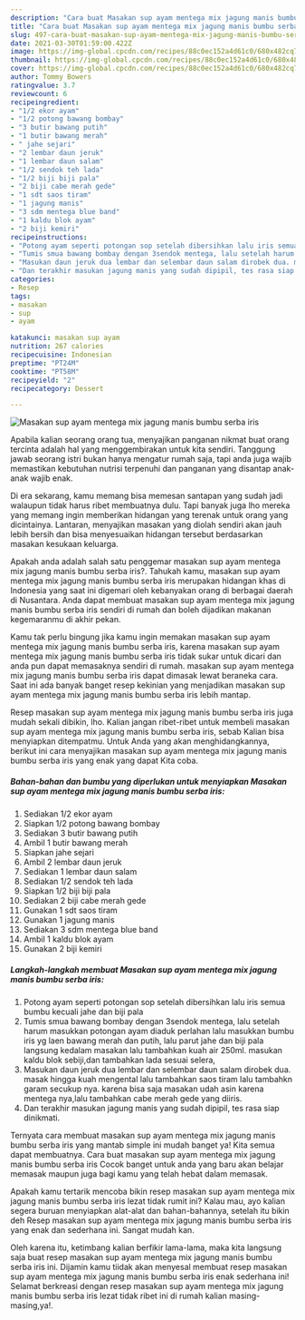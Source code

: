 ```yaml
---
description: "Cara buat Masakan sup ayam mentega mix jagung manis bumbu serba iris Sederhana Untuk Jualan"
title: "Cara buat Masakan sup ayam mentega mix jagung manis bumbu serba iris Sederhana Untuk Jualan"
slug: 497-cara-buat-masakan-sup-ayam-mentega-mix-jagung-manis-bumbu-serba-iris-sederhana-untuk-jualan
date: 2021-03-30T01:59:00.422Z
image: https://img-global.cpcdn.com/recipes/88c0ec152a4d61c0/680x482cq70/masakan-sup-ayam-mentega-mix-jagung-manis-bumbu-serba-iris-foto-resep-utama.jpg
thumbnail: https://img-global.cpcdn.com/recipes/88c0ec152a4d61c0/680x482cq70/masakan-sup-ayam-mentega-mix-jagung-manis-bumbu-serba-iris-foto-resep-utama.jpg
cover: https://img-global.cpcdn.com/recipes/88c0ec152a4d61c0/680x482cq70/masakan-sup-ayam-mentega-mix-jagung-manis-bumbu-serba-iris-foto-resep-utama.jpg
author: Tommy Bowers
ratingvalue: 3.7
reviewcount: 6
recipeingredient:
- "1/2 ekor ayam"
- "1/2 potong bawang bombay"
- "3 butir bawang putih"
- "1 butir bawang merah"
- " jahe sejari"
- "2 lembar daun jeruk"
- "1 lembar daun salam"
- "1/2 sendok teh lada"
- "1/2 biji biji pala"
- "2 biji cabe merah gede"
- "1 sdt saos tiram"
- "1 jagung manis"
- "3 sdm mentega blue band"
- "1 kaldu blok ayam"
- "2 biji kemiri"
recipeinstructions:
- "Potong ayam seperti potongan sop setelah dibersihkan lalu iris semua bumbu kecuali jahe dan biji pala"
- "Tumis smua bawang bombay dengan 3sendok mentega, lalu setelah harum masukkan potongan ayam diaduk perlahan lalu masukkan bumbu iris yg laen bawang merah dan putih, lalu parut jahe dan biji pala langsung kedalam masakan lalu tambahkan kuah air 250ml. masukan kaldu blok sebiji,dan tambahkan lada sesuai selera,"
- "Masukan daun jeruk dua lembar dan selembar daun salam dirobek dua. masak hingga kuah mengental lalu tambahkan saos tiram lalu tambahkn garam secukup nya. karena bisa saja masakan udah asin karena mentega nya,lalu tambahkan cabe merah gede yang diiris."
- "Dan terakhir masukan jagung manis yang sudah dipipil, tes rasa siap dinikmati."
categories:
- Resep
tags:
- masakan
- sup
- ayam

katakunci: masakan sup ayam 
nutrition: 267 calories
recipecuisine: Indonesian
preptime: "PT24M"
cooktime: "PT58M"
recipeyield: "2"
recipecategory: Dessert

---
```



![Masakan sup ayam mentega mix jagung manis bumbu serba iris](https://img-global.cpcdn.com/recipes/88c0ec152a4d61c0/680x482cq70/masakan-sup-ayam-mentega-mix-jagung-manis-bumbu-serba-iris-foto-resep-utama.jpg)

Apabila kalian seorang orang tua, menyajikan panganan nikmat buat orang tercinta adalah hal yang menggembirakan untuk kita sendiri. Tanggung jawab seorang istri bukan hanya mengatur rumah saja, tapi anda juga wajib memastikan kebutuhan nutrisi terpenuhi dan panganan yang disantap anak-anak wajib enak.

Di era  sekarang, kamu memang bisa memesan santapan yang sudah jadi walaupun tidak harus ribet membuatnya dulu. Tapi banyak juga lho mereka yang memang ingin memberikan hidangan yang terenak untuk orang yang dicintainya. Lantaran, menyajikan masakan yang diolah sendiri akan jauh lebih bersih dan bisa menyesuaikan hidangan tersebut berdasarkan masakan kesukaan keluarga. 



Apakah anda adalah salah satu penggemar masakan sup ayam mentega mix jagung manis bumbu serba iris?. Tahukah kamu, masakan sup ayam mentega mix jagung manis bumbu serba iris merupakan hidangan khas di Indonesia yang saat ini digemari oleh kebanyakan orang di berbagai daerah di Nusantara. Anda dapat membuat masakan sup ayam mentega mix jagung manis bumbu serba iris sendiri di rumah dan boleh dijadikan makanan kegemaranmu di akhir pekan.

Kamu tak perlu bingung jika kamu ingin memakan masakan sup ayam mentega mix jagung manis bumbu serba iris, karena masakan sup ayam mentega mix jagung manis bumbu serba iris tidak sukar untuk dicari dan anda pun dapat memasaknya sendiri di rumah. masakan sup ayam mentega mix jagung manis bumbu serba iris dapat dimasak lewat beraneka cara. Saat ini ada banyak banget resep kekinian yang menjadikan masakan sup ayam mentega mix jagung manis bumbu serba iris lebih mantap.

Resep masakan sup ayam mentega mix jagung manis bumbu serba iris juga mudah sekali dibikin, lho. Kalian jangan ribet-ribet untuk membeli masakan sup ayam mentega mix jagung manis bumbu serba iris, sebab Kalian bisa menyiapkan ditempatmu. Untuk Anda yang akan menghidangkannya, berikut ini cara menyajikan masakan sup ayam mentega mix jagung manis bumbu serba iris yang enak yang dapat Kita coba.

<!--inarticleads1-->

##### Bahan-bahan dan bumbu yang diperlukan untuk menyiapkan Masakan sup ayam mentega mix jagung manis bumbu serba iris:

1. Sediakan 1/2 ekor ayam
1. Siapkan 1/2 potong bawang bombay
1. Sediakan 3 butir bawang putih
1. Ambil 1 butir bawang merah
1. Siapkan  jahe sejari
1. Ambil 2 lembar daun jeruk
1. Sediakan 1 lembar daun salam
1. Sediakan 1/2 sendok teh lada
1. Siapkan 1/2 biji biji pala
1. Sediakan 2 biji cabe merah gede
1. Gunakan 1 sdt saos tiram
1. Gunakan 1 jagung manis
1. Sediakan 3 sdm mentega blue band
1. Ambil 1 kaldu blok ayam
1. Gunakan 2 biji kemiri




<!--inarticleads2-->

##### Langkah-langkah membuat Masakan sup ayam mentega mix jagung manis bumbu serba iris:

1. Potong ayam seperti potongan sop setelah dibersihkan lalu iris semua bumbu kecuali jahe dan biji pala
1. Tumis smua bawang bombay dengan 3sendok mentega, lalu setelah harum masukkan potongan ayam diaduk perlahan lalu masukkan bumbu iris yg laen bawang merah dan putih, lalu parut jahe dan biji pala langsung kedalam masakan lalu tambahkan kuah air 250ml. masukan kaldu blok sebiji,dan tambahkan lada sesuai selera,
1. Masukan daun jeruk dua lembar dan selembar daun salam dirobek dua. masak hingga kuah mengental lalu tambahkan saos tiram lalu tambahkn garam secukup nya. karena bisa saja masakan udah asin karena mentega nya,lalu tambahkan cabe merah gede yang diiris.
1. Dan terakhir masukan jagung manis yang sudah dipipil, tes rasa siap dinikmati.




Ternyata cara membuat masakan sup ayam mentega mix jagung manis bumbu serba iris yang mantab simple ini mudah banget ya! Kita semua dapat membuatnya. Cara buat masakan sup ayam mentega mix jagung manis bumbu serba iris Cocok banget untuk anda yang baru akan belajar memasak maupun juga bagi kamu yang telah hebat dalam memasak.

Apakah kamu tertarik mencoba bikin resep masakan sup ayam mentega mix jagung manis bumbu serba iris lezat tidak rumit ini? Kalau mau, ayo kalian segera buruan menyiapkan alat-alat dan bahan-bahannya, setelah itu bikin deh Resep masakan sup ayam mentega mix jagung manis bumbu serba iris yang enak dan sederhana ini. Sangat mudah kan. 

Oleh karena itu, ketimbang kalian berfikir lama-lama, maka kita langsung saja buat resep masakan sup ayam mentega mix jagung manis bumbu serba iris ini. Dijamin kamu tiidak akan menyesal membuat resep masakan sup ayam mentega mix jagung manis bumbu serba iris enak sederhana ini! Selamat berkreasi dengan resep masakan sup ayam mentega mix jagung manis bumbu serba iris lezat tidak ribet ini di rumah kalian masing-masing,ya!.

